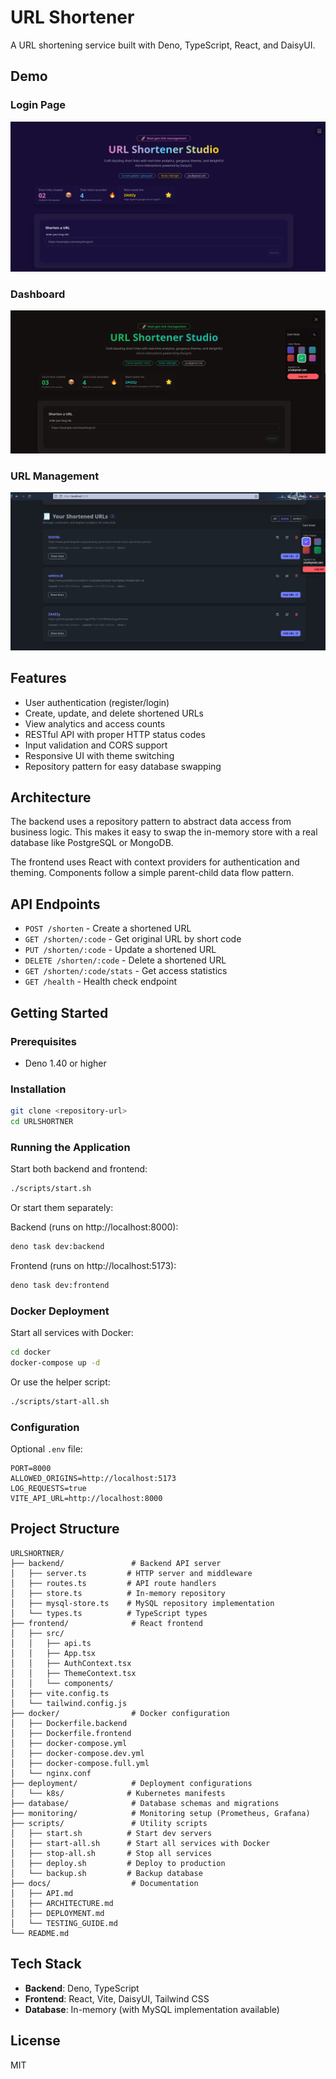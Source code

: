 # URL Shortener

A URL shortening service built with Deno, TypeScript, React, and DaisyUI.

## Demo

### Login Page
![Login Page](image.png)

### Dashboard
![Dashboard](image-1.png)

### URL Management
![URL Management](image-2.png)

## Features

- User authentication (register/login)
- Create, update, and delete shortened URLs
- View analytics and access counts
- RESTful API with proper HTTP status codes
- Input validation and CORS support
- Responsive UI with theme switching
- Repository pattern for easy database swapping

## Architecture

The backend uses a repository pattern to abstract data access from business logic. This makes it easy to swap the in-memory store with a real database like PostgreSQL or MongoDB.

The frontend uses React with context providers for authentication and theming. Components follow a simple parent-child data flow pattern.

## API Endpoints

- `POST /shorten` - Create a shortened URL
- `GET /shorten/:code` - Get original URL by short code
- `PUT /shorten/:code` - Update a shortened URL
- `DELETE /shorten/:code` - Delete a shortened URL
- `GET /shorten/:code/stats` - Get access statistics
- `GET /health` - Health check endpoint

## Getting Started

### Prerequisites
- Deno 1.40 or higher

### Installation

```bash
git clone <repository-url>
cd URLSHORTNER
```

### Running the Application

Start both backend and frontend:
```bash
./scripts/start.sh
```

Or start them separately:

Backend (runs on http://localhost:8000):
```bash
deno task dev:backend
```

Frontend (runs on http://localhost:5173):
```bash
deno task dev:frontend
```

### Docker Deployment

Start all services with Docker:
```bash
cd docker
docker-compose up -d
```

Or use the helper script:
```bash
./scripts/start-all.sh
```

### Configuration

Optional `.env` file:
```env
PORT=8000
ALLOWED_ORIGINS=http://localhost:5173
LOG_REQUESTS=true
VITE_API_URL=http://localhost:8000
```

## Project Structure

```
URLSHORTNER/
├── backend/               # Backend API server
│   ├── server.ts         # HTTP server and middleware
│   ├── routes.ts         # API route handlers
│   ├── store.ts          # In-memory repository
│   ├── mysql-store.ts    # MySQL repository implementation
│   └── types.ts          # TypeScript types
├── frontend/              # React frontend
│   ├── src/
│   │   ├── api.ts
│   │   ├── App.tsx
│   │   ├── AuthContext.tsx
│   │   ├── ThemeContext.tsx
│   │   └── components/
│   ├── vite.config.ts
│   └── tailwind.config.js
├── docker/                # Docker configuration
│   ├── Dockerfile.backend
│   ├── Dockerfile.frontend
│   ├── docker-compose.yml
│   ├── docker-compose.dev.yml
│   ├── docker-compose.full.yml
│   └── nginx.conf
├── deployment/            # Deployment configurations
│   └── k8s/              # Kubernetes manifests
├── database/              # Database schemas and migrations
├── monitoring/            # Monitoring setup (Prometheus, Grafana)
├── scripts/               # Utility scripts
│   ├── start.sh          # Start dev servers
│   ├── start-all.sh      # Start all services with Docker
│   ├── stop-all.sh       # Stop all services
│   ├── deploy.sh         # Deploy to production
│   └── backup.sh         # Backup database
├── docs/                  # Documentation
│   ├── API.md
│   ├── ARCHITECTURE.md
│   ├── DEPLOYMENT.md
│   └── TESTING_GUIDE.md
└── README.md
```

## Tech Stack

- **Backend**: Deno, TypeScript
- **Frontend**: React, Vite, DaisyUI, Tailwind CSS
- **Database**: In-memory (with MySQL implementation available)

## License

MIT
